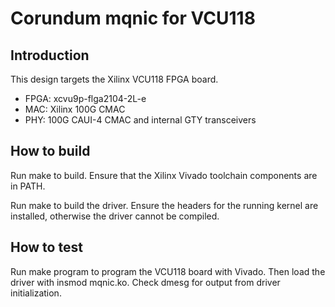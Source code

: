 # Corundum mqnic for VCU118

## Introduction

This design targets the Xilinx VCU118 FPGA board.

* FPGA: xcvu9p-flga2104-2L-e
* MAC: Xilinx 100G CMAC
* PHY: 100G CAUI-4 CMAC and internal GTY transceivers

## How to build

Run make to build.  Ensure that the Xilinx Vivado toolchain components are
in PATH.

Run make to build the driver.  Ensure the headers for the running kernel are
installed, otherwise the driver cannot be compiled.

## How to test

Run make program to program the VCU118 board with Vivado.  Then load the
driver with insmod mqnic.ko.  Check dmesg for output from driver
initialization.


